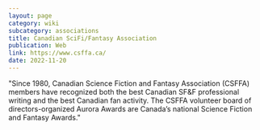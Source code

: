 ```yaml
---
layout: page
category: wiki
subcategory: associations
title: Canadian SciFi/Fantasy Association
publication: Web
link: https://www.csffa.ca/
date: 2022-11-20
---
```


"Since 1980, Canadian Science Fiction and Fantasy Association (CSFFA) members have recognized both the best Canadian SF&F professional writing and the best Canadian fan activity. The CSFFA volunteer board of directors-organized Aurora Awards are Canada’s national Science Fiction and Fantasy Awards."
